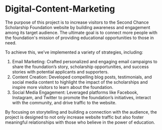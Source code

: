 # Digital-Content-Marketing

The purpose of this project is to increase visitors to the Second Chance Scholarship Foundation website by building awareness and engagement among its target audience. The ultimate goal is to connect more people with the foundation's mission of providing educational opportunities to those in need.

To achieve this, we’ve implemented a variety of strategies, including:

1. Email Marketing: Crafted personalized and engaging email campaigns to share the foundation’s story, scholarship opportunities, and success stories with potential applicants and supporters.
2. Content Creation: Developed compelling blog posts, testimonials, and social media content to highlight the impact of the scholarships and inspire more visitors to learn about the foundation.
3. Social Media Engagement: Leveraged platforms like Facebook, Instagram, and Twitter to promote the foundation’s initiatives, interact with the community, and drive traffic to the website.

By focusing on storytelling and building a connection with the audience, the project is designed to not only increase website traffic but also foster meaningful relationships with those who believe in the power of education.
